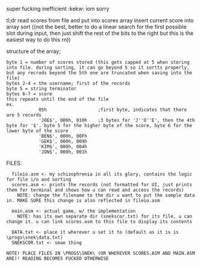 super fucking inefficient :kekw: iom sorry

tl;dr
read scores from file and put into scores array
insert current score into array
sort 
((not the best, better to do a linear search for the first possible slot during input, then just shift the rest of the bits to the right but this is the easiest way to do this rn))

structure of the array;
```
byte 1 = number of scores stored (this gets capped at 5 when storing into file. during sorting, it can go beyond 5 so it sortts properly, but any recrods beyond the 5th one are truncated when saving into the file)
bytes 2-4 = the username; first of the records
byte 5 = string terminator
bytes 6-7 = score
this repeats until the end of the file
ex.
            05h                   ;first byte, indicates that there are 5 records
            'JOE$', 000h, 010h    ;3 bytes for 'J''O''E', then the 4th byte for '$'. byte 5 for the higher byte of the score, byte 6 for the lower byte of the score
            'BEN$', 000h, 00Fh
            'GEK$', 000h, 009h
            'KIM$', 000h, 004h
            'JON$', 000h, 001h
```

FILES:
```
  fileio.asm <- my schizophrenia in all its glory, contains the logic for file i/o and sorting 
  scores.asm <- prints the records (not formatted for UI, just prints them for terminal and shows how u can read and access the records)
    NOTE: change the filename to the dir u want to put the sample data in. MAKE SURE this change is also reflected in fileio.asm
    
  main.asm <- actual game, w/ the implementation
    NOTE: has its own separate dir (snekscor.txt) for its file, u can change it. u can link scores.asm to this file to display its contents

  DATA.txt <- place it wherever u set it to (default as it is is \progs\snek\data.txt)
  SNEKSCOR.txt <- smae thing 

NOTE! PLACE FILES IN \PROGS\SNEK\ (OR WHEREVER SCORES.ASM AND MAIN.ASM ARE)! READING BECOMES FUCKED OTHERWISE
```
